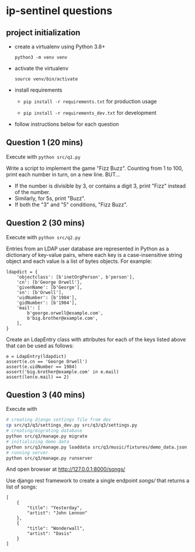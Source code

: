 # ip-sentinel questions

## project initialization

- create a virtualenv using Python 3.8+

    `python3 -m venv venv`

- activate the virtualenv

    `source venv/bin/activate`

- install requirements

    - `pip install -r requirements.txt` for production usage

    - `pip install -r requirements_dev.txt` for development

- follow instructions below for each question


## Question 1 (20 mins)

Execute with `python src/q1.py`

Write a script to implement the game "Fizz Buzz".
Counting from 1 to 100, print each number in turn, on a new line.
BUT...
 * If the number is divisible by 3, or contains a digit 3, print "Fizz" instead of the number.
 * Similarly, for 5s, print "Buzz".
 * If both the "3" and "5" conditions, "Fizz Buzz".

## Question 2 (30 mins)

Execute with `python src/q2.py`

Entries from an LDAP user database are represented in Python as a
dictionary of key-value pairs, where each key is a case-insensitive
string object and each value is a list of bytes objects. For example:

~~~~
ldapdict = {
    'objectclass': [b'inetOrgPerson', b'person'],
    'cn': [b'George Orwell'],
    'givenName': [b'George'],
    'sn': [b'Orwell'],
    'uidNumber': [b'1984'],
    'gidNumber': [b'1984'],
    'mail': [
        b'george.orwell@example.com',
        b'big.brother@example.com',
    ],
}
~~~~

Create an LdapEntry class with attributes for each of the keys listed
above that can be used as follows:
~~~~
e = LdapEntry(ldapdict)
assert(e.cn == 'George Orwell')
assert(e.uidNumber == 1984)
assert('big.brother@example.com' in e.mail)
assert(len(e.mail) == 2)
~~~~

## Question 3 (40 mins)

Execute with

```sh
# creating django settings file from dev
cp src/q3/q3/settings_dev.py src/q3/q3/settings.py
# creating/migrating database
python src/q3/manage.py migrate
# initializing demo data
python src/q3/manage.py loaddata src/q3/music/fixtures/demo_data.json
# running server
python src/q3/manage.py runserver
```

And open browser at http://127.0.0.1:8000/songs/

Use django rest framework to create a single endpoint *songs/* that returns a list of songs:
~~~~
[
    {
        "title": "Yesterday",
        "artist": "John Lennon"
    },
    {
        "title": "Wonderwall",
        "artist": "Oasis"
    }
]
~~~~
